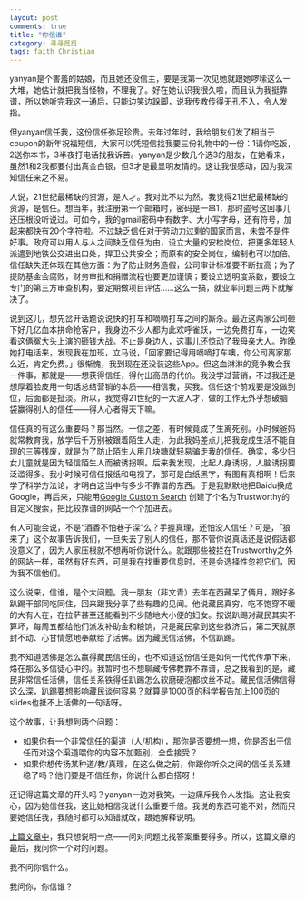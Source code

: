 ```yaml
---
layout: post
comments: true
title: "你信谁"
category: 寻寻觅觅
tags: faith Christian
---
```


yanyan是个害羞的姑娘，而且她还没信主，要是我第一次见她就跟她啰嗦这么一大堆，她估计就把我当怪物，不理我了。好在她认识我很久啦，而且认为我挺靠谱，所以她听完我这一通后，只能边笑边跺脚，说我传教传得无孔不入，令人发指。

但yanyan信任我，这份信任弥足珍贵。去年过年时，我给朋友们发了相当于coupon的新年祝福短信，大家可以凭短信找我要三份礼物中的一份：1请你吃饭，2送你本书，3半夜打电话找我诉苦。yanyan是少数几个选3的朋友，在她看来，虽然1和2我都要付出真金白银，但3才是最显明友情的。这让我很感动，因为我深知信任来之不易。

人说，21世纪最稀缺的资源，是人才。我对此不以为然。我觉得21世纪最稀缺的资源，是信任。想当年，我注册第一个邮箱时，密码是一串1，那时盗号这回事儿还压根没听说过。可如今，我的gmail密码中有数字、大小写字母，还有符号，加起来都快有20个字符啦。不过缺乏信任对于劳动力过剩的国家而言，未尝不是件好事。政府可以用人与人之间缺乏信任为由，设立大量的安检岗位，把更多年轻人派遣到地铁公交进出口处，捍卫公共安全；而原有的安全岗位，编制也可以加倍。信任缺失还体现在其他方面：为了防止财务造假，公司审计标准要不断拉高；为了提防基金会腐败，财务审批和捐赠流程也要更加谨慎；要设立透明度系数，要设立专门的第三方审查机构，要定期做项目评估……这么一搞，就业率问题三两下就解决了。

说到这儿，想先岔开话题说说快的打车和嘀嘀打车之间的厮杀。最近这两家公司砸下好几亿血本拼命抢客户，我身边不少人都为此欢呼雀跃，一边免费打车，一边笑看这俩冤大头上演的砸钱大战。不止是身边人，这事儿还惊动了我母亲大人。昨晚她打电话来，发现我在加班，立马说，「回家要记得用嘀嘀打车噢，你公司离家那么近，肯定免费。」很惭愧，我到现在还没装这些App。但这血淋淋的竞争教会我一件事，那就是——想获得信任，得付出高昂的代价。我没学过营销，不过我还是想厚着脸皮用一句话总结营销的本质——相信我，买我。信任这个前戏要是没做到位，后面都是扯淡。所以，我觉得21世纪的一大波人才，做的工作无外乎想破脑袋赢得别人的信任——得人心者得天下嘛。

信任真的有这么重要吗？那当然。一信之差，有时候竟成了生离死别。小时候爸妈就常教育我，放学后千万别被跟着陌生人走，为此我妈差点儿把我宠成生活不能自理的三等残废，就是为了防止陌生人用几块糖就轻易骗走我的信任。确实，多少妇女儿童就是因为轻信陌生人而被诱拐啊。后来我发现，比起人身诱拐，人脑诱拐要泛滥得多。我小时候可信任报纸和电视了，那可是白纸黑字，有图有真相啊！后来学了科学方法论，才明白这当中有多少不靠谱的东西。于是我默默地把Baidu换成Google，再后来，只能用[Google Custom Search](https://www.google.com/cse/all) 创建了个名为Trustworthy的自定义搜索，把比较靠谱的网站一个个加进去。

有人可能会说，不是“酒香不怕巷子深”么？手握真理，还怕没人信任？可是，「狼来了」这个故事告诉我们，一旦失去了别人的信任，那不管你说真话还是说假话都没意义了，因为人家压根就不想再听你说什么。就跟那些被拦在Trustworthy之外的网站一样，虽然有好东西，可是我在找重要信息时，还是会选择性忽视它们，因为我不信他们。

这么说来，信谁，是个大问题。我一朋友（非文青）去年在西藏呆了俩月，跟好多趴踢干部同吃同住，回来跟我分享了些有趣的见闻。他说藏民真穷，吃不饱穿不暖的大有人在，在拉萨甚至还能看到不少随地大小便的妇女。按说趴踢对藏民其实不算坏，每周五都给他们派发补助金和粮饷，只是藏民拿到这些救济后，第二天就原封不动、心甘情愿地奉献给了活佛。因为藏民信活佛，不信趴踢。

我不知道活佛是怎么赢得藏民信任的，也不知道这份信任是如何一代代传承下来，烙在那么多信徒心中的。我暂时也不想聊藏传佛教靠不靠谱，总之我看到的是，藏民非常信任活佛，信任关系铁得任趴踢怎么软磨硬泡都纹丝不动。藏民信活佛信得这么深，趴踢要想影响藏民谈何容易？就算是1000页的科学报告加上100页的slides也抵不上活佛的一句话呀。

这个故事，让我想到两个问题：

+ 如果你有一个非常信任的渠道（人/机构），那你是否要想一想，你是否出于信任而对这个渠道喂你的内容不加甄别，全盘接受？
+ 如果你想传扬某种道/教/真理，在这么做之前，你跟你听众之间的信任关系建稳了吗？他们要是不信任你，你说什么都白搭呀！

还记得这篇文章的开头吗？yanyan一边对我笑，一边痛斥我令人发指。这让我安心，因为她信任我，这比她相信我说什么重要千倍。我说的东西可能不对，然而只要她信任我，我随时都可以知错就改，跟她解释说明。

[上篇文章中](https://yihanxu.github.io/searching_right/)，我只想说明一点——问对问题比找答案重要得多。所以，这篇文章的最后，我问你一个对的问题。

我不问你信什么。

我问你，你信谁？

